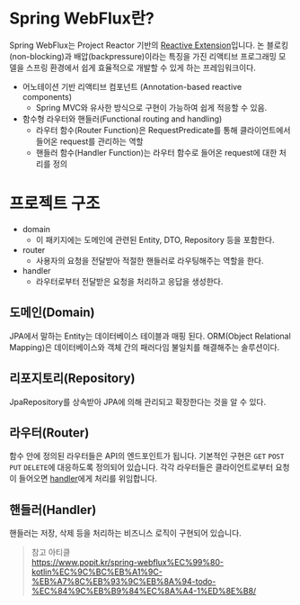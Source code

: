 # Spring WebFlux란?
Spring WebFlux는 Project Reactor 기반의 [Reactive Extension](ReactiveX/ReactiveX.md)입니다.
논 블로킹(non-blocking)과 배압(backpressure)이라는 특징을 가진 리액티브 프로그래밍 모델을 스프링 환경에서 쉽게 효율적으로 개발할 수 있게 하는 프레임워크이다.
- 어노테이션 기반 리액티브 컴포넌트 (Annotation-based reactive components)
    - Spring MVC와 유사한 방식으로 구현이 가능하여 쉽게 적응할 수 있음.
- 함수형 라우터와 핸들러(Functional routing and handling)
    - 라우터 함수(Router Function)은 RequestPredicate를 통해 클라이언트에서 들어온 request를 관리하는 역할
    - 핸들러 함수(Handler Function)는 라우터 함수로 들어온 request에 대한 처리를 정의

# 프로젝트 구조
- domain
    - 이 패키지에는 도메인에 관련된 Entity, DTO, Repository 등을 포함한다.
- router
    - 사용자의 요청을 전달받아 적절한 핸들러로 라우팅해주는 역할을 한다.
- handler
    - 라우터로부터 전달받은 요청을 처리하고 응답을 생성한다.

## 도메인(Domain)
JPA에서 말하는 Entity는 데이터베이스 테이블과 매핑 된다. ORM(Object Relational Mapping)은 데이터베이스와 객체 간의 패러다임 불일치를 해결해주는 솔루션이다.

## 리포지토리(Repository)
JpaRepository를 상속받아 JPA에 의해 관리되고 확장한다는 것을 알 수 있다.

## 라우터(Router)
함수 안에 정의된 라우터들은 API의 엔드포인트가 됩니다. 기본적인 구현은 `GET` `POST` `PUT` `DELETE`에 대응하도록 정의되어 있습니다. 각각 라우터들은 클라이언트로부터 요청이 들어오면 [handler](##handler)에게 처리를 위임합니다.

## 핸들러(Handler)
핸들러는 저장, 삭제 등을 처리하는 비즈니스 로직이 구현되어 있습니다. 

>참고 아티클  
https://www.popit.kr/spring-webflux%EC%99%80-kotlin%EC%9C%BC%EB%A1%9C-%EB%A7%8C%EB%93%9C%EB%8A%94-todo-%EC%84%9C%EB%B9%84%EC%8A%A4-1%ED%8E%B8/